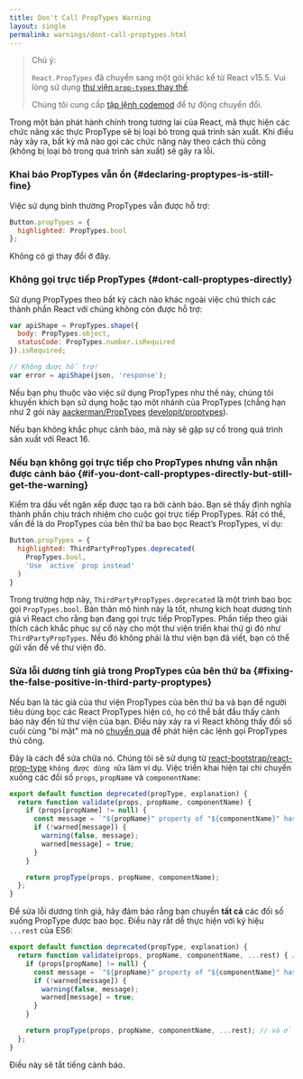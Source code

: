 ```yaml
---
title: Don't Call PropTypes Warning
layout: single
permalink: warnings/dont-call-proptypes.html
---
```


> Chú ý:
>
> `React.PropTypes` đã chuyển sang một gói khác kể từ React v15.5. Vui lòng sử dụng [thư viện `prop-types` thay thế](https://www.npmjs.com/package/prop-types).
>
>Chúng tôi cung cấp [tập lệnh codemod](/blog/2017/04/07/react-v15.5.0.html#migrating-from-react.proptypes) để tự động chuyển đổi.

Trong một bản phát hành chính trong tương lai của React, mã thực hiện các chức năng xác thực PropType sẽ bị loại bỏ trong quá trình sản xuất. Khi điều này xảy ra, bất kỳ mã nào gọi các chức năng này theo cách thủ công (không bị loại bỏ trong quá trình sản xuất) sẽ gây ra lỗi.

### Khai báo PropTypes vẫn ổn {#declaring-proptypes-is-still-fine}

Việc sử dụng bình thường PropTypes vẫn được hỗ trợ:

```javascript
Button.propTypes = {
  highlighted: PropTypes.bool
};
```

Không có gì thay đổi ở đây.

### Không gọi trực tiếp PropTypes {#dont-call-proptypes-directly}

Sử dụng PropTypes theo bất kỳ cách nào khác ngoài việc chú thích các thành phần React với chúng không còn được hỗ trợ:

```javascript
var apiShape = PropTypes.shape({
  body: PropTypes.object,
  statusCode: PropTypes.number.isRequired
}).isRequired;

// Không được hỗ trợ!
var error = apiShape(json, 'response');
```

Nếu bạn phụ thuộc vào việc sử dụng PropTypes như thế này, chúng tôi khuyến khích bạn sử dụng hoặc tạo một nhánh của PropTypes (chẳng hạn như 2 gói này [aackerman/PropTypes](https://github.com/aackerman/PropTypes) [developit/proptypes](https://github.com/developit/proptypes)).

Nếu bạn không khắc phục cảnh báo, mã này sẽ gặp sự cố trong quá trình sản xuất với React 16.

### Nếu bạn không gọi trực tiếp cho PropTypes nhưng vẫn nhận được cảnh báo {#if-you-dont-call-proptypes-directly-but-still-get-the-warning}

Kiểm tra dấu vết ngăn xếp được tạo ra bởi cảnh báo. Bạn sẽ thấy định nghĩa thành phần chịu trách nhiệm cho cuộc gọi trực tiếp PropTypes. Rất có thể, vấn đề là do PropTypes của bên thứ ba bao bọc React’s PropTypes, ví dụ:

```js
Button.propTypes = {
  highlighted: ThirdPartyPropTypes.deprecated(
    PropTypes.bool,
    'Use `active` prop instead'
  )
}
```

Trong trường hợp này, `ThirdPartyPropTypes.deprecated` là một trình bao bọc gọi `PropTypes.bool`. Bản thân mô hình này là tốt, nhưng kích hoạt dương tính giả vì React cho rằng bạn đang gọi trực tiếp PropTypes. Phần tiếp theo giải thích cách khắc phục sự cố này cho một thư viện triển khai thứ gì đó như `ThirdPartyPropTypes`. Nếu đó không phải là thư viện bạn đã viết, bạn có thể gửi vấn đề về thư viện đó.

### Sửa lỗi dương tính giả trong PropTypes của bên thứ ba {#fixing-the-false-positive-in-third-party-proptypes}

Nếu bạn là tác giả của thư viện PropTypes của bên thứ ba và bạn để người tiêu dùng bọc các React PropTypes hiện có, họ có thể bắt đầu thấy cảnh báo này đến từ thư viện của bạn. Điều này xảy ra vì React không thấy đối số cuối cùng "bí mật" mà nó [chuyển qua](https://github.com/facebook/react/pull/7132) để phát hiện các lệnh gọi PropTypes thủ công.

Đây là cách để sửa chữa nó. Chúng tôi sẽ sử dụng từ [react-bootstrap/react-prop-type](https://github.com/react-bootstrap/react-prop-types/blob/0d1cd3a49a93e513325e3258b28a82ce7d38e690/src/deprecated.js) `không được dùng nữa` làm ví dụ. Việc triển khai hiện tại chỉ chuyển xuống các đối số `props`, `propName` và `componentName`:

```javascript
export default function deprecated(propType, explanation) {
  return function validate(props, propName, componentName) {
    if (props[propName] != null) {
      const message = `"${propName}" property of "${componentName}" has been deprecated.\n${explanation}`;
      if (!warned[message]) {
        warning(false, message);
        warned[message] = true;
      }
    }

    return propType(props, propName, componentName);
  };
}
```

Để sửa lỗi dương tính giả, hãy đảm bảo rằng bạn chuyển **tất cả** các đối số xuống PropType được bao bọc. Điều này rất dễ thực hiện với ký hiệu `...rest` của ES6:

```javascript
export default function deprecated(propType, explanation) {
  return function validate(props, propName, componentName, ...rest) { // Chú ý ...rest ở đây
    if (props[propName] != null) {
      const message = `"${propName}" property of "${componentName}" has been deprecated.\n${explanation}`;
      if (!warned[message]) {
        warning(false, message);
        warned[message] = true;
      }
    }

    return propType(props, propName, componentName, ...rest); // và ở đây
  };
}
```

Điều này sẽ tắt tiếng cảnh báo.
